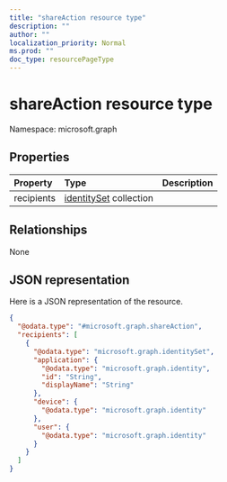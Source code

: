 ```yaml
---
title: "shareAction resource type"
description: ""
author: ""
localization_priority: Normal
ms.prod: ""
doc_type: resourcePageType
---
```


# shareAction resource type


Namespace: microsoft.graph



## Properties
|Property|Type|Description|
|:---|:---|:---|
|recipients|[identitySet](../resources/identityset.md) collection||

## Relationships
None

## JSON representation
Here is a JSON representation of the resource.
<!-- {
  "blockType": "resource",
  "@odata.type": "microsoft.graph.shareAction"
}
-->
``` json
{
  "@odata.type": "#microsoft.graph.shareAction",
  "recipients": [
    {
      "@odata.type": "microsoft.graph.identitySet",
      "application": {
        "@odata.type": "microsoft.graph.identity",
        "id": "String",
        "displayName": "String"
      },
      "device": {
        "@odata.type": "microsoft.graph.identity"
      },
      "user": {
        "@odata.type": "microsoft.graph.identity"
      }
    }
  ]
}
```

